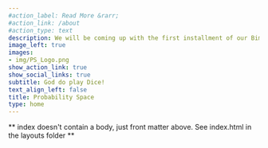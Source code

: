 ```yaml
---
#action_label: Read More &rarr;
#action_link: /about
#action_type: text
description: We will be coming up with the first installment of our Bimonthly Magazine, on the second week of December, 2021. For further details visit the [Magazine Section](https://probability-space.netlify.app/mag/).
image_left: true
images:
- img/PS_Logo.png
show_action_link: true
show_social_links: true
subtitle: God do play Dice!
text_align_left: false
title: Probability Space
type: home
---
```


** index doesn't contain a body, just front matter above.
See index.html in the layouts folder **
